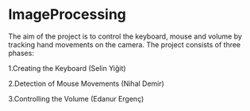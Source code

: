 # ImageProcessing
The aim of the project is to control the keyboard, mouse and volume by tracking hand movements on the camera.
The project consists of three phases:

1.Creating the Keyboard (Selin Yiğit)

2.Detection of Mouse Movements (Nihal Demir)

3.Controlling the Volume (Edanur Ergenç)




